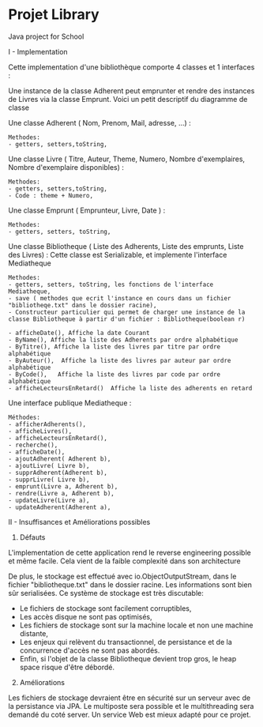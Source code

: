 # Projet Library
Java project for School

I - Implementation

Cette implementation d'une bibliothèque comporte 4 classes et 1 interfaces :

Une instance de la classe Adherent peut emprunter et rendre des instances de Livres via la classe Emprunt.
Voici un petit descriptif du diagramme de classe

Une classe Adherent ( Nom, Prenom, Mail, adresse, ...) :

    Methodes:
    - getters, setters,toString,


Une classe Livre ( Titre, Auteur, Theme, Numero, Nombre d'exemplaires, Nombre d'exemplaire disponibles) :

    Methodes:
    - getters, setters,toString,
    - Code : theme + Numero,


Une classe Emprunt ( Emprunteur, Livre, Date ) :

    Methodes:
    - getters, setters, toString,



Une classe Bibliotheque ( Liste des Adherents, Liste des emprunts, Liste des Livres) :
    Cette classe est Serializable, et implemente l'interface Mediatheque

    Methodes:
    - getters, setters, toString, les fonctions de l'interface Mediatheque,
    - save ( methodes que ecrit l'instance en cours dans un fichier "bibliotheqe.txt" dans le dossier racine),
    - Constructeur particulier qui permet de charger une instance de la classe Bibliotheque à partir d'un fichier : Bibliotheque(boolean r)

    - afficheDate(), Affiche la date Courant
    - ByName(), Affiche la liste des Adherents par ordre alphabétique
    - ByTitre(), Affiche la liste des livres par titre par ordre alphabétique
    - ByAuteur(),  Affiche la liste des livres par auteur par ordre alphabétique
    - ByCode(),   Affiche la liste des livres par code par ordre alphabétique
    - afficheLecteursEnRetard()  Affiche la liste des adherents en retard

Une interface publique Mediatheque :

    Méthodes:
    - afficherAdherents(),
    - afficheLivres(),
    - afficheLecteursEnRetard(),
    - recherche(),
    - afficheDate(),
    - ajoutAdherent( Adherent b),
    - ajoutLivre( Livre b),
    - supprAdherent(Adherent b),
    - supprLivre( Livre b),
    - emprunt(Livre a, Adherent b),
    - rendre(Livre a, Adherent b),
    - updateLivre(Livre a),
    - updateAdherent(Adherent a),

II - Insuffisances et Améliorations possibles

1) Défauts

L'implementation de cette application rend le reverse engineering  possible et même facile. Cela vient de la faible complexité dans son architecture

De plus, le stockage est effectué avec io.ObjectOutputStream, dans le fichier "bibliotheque.txt" dans le dossier racine. Les informations sont bien sûr serialisées.
Ce système de stockage est très discutable:

- Le fichiers de stockage sont facilement corruptibles,
- Les accès disque ne sont pas optimisés,
- Les fichiers de stockage sont sur la machine locale et non une machine distante,
- Les enjeux qui relèvent du transactionnel, de persistance et de la concurrence d'accès ne sont pas abordés.
- Enfin, si l'objet de la classe Bibliotheque devient trop gros, le heap space risque d'être débordé.

2) Améliorations

Les fichiers de stockage devraient être en sécurité sur un serveur avec de la persistance via JPA.
Le multiposte sera possible et le multithreading sera demandé du coté server.
Un service Web est mieux adapté pour ce projet.
